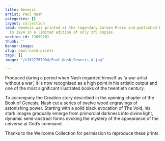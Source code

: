 ```yaml
---
title: Genesis
artist: Paul Nash
categories: []
layout: collection
lead: Genesis was printed at the legendary Curwen Press and published by Nonesuch
  in 1924 in a limited edition of only 375 copies.
section_id: 19099181
thumb: ''
banner-image: 
slug: paul-nash-prints
tags: []
image: "/v1527767934/Paul_Nash_Genesis_4.jpg"

---
```

Produced during a period when Nash regarded himself as ‘a war artist without a war’, it is now recognised as a high point in his artistic output and one of the most significant illustrated books of the twentieth century.

To accompany the Creation story described in the opening chapter of the Book of Genesis, Nash cut a series of twelve wood engravings of astonishing power. Starting with a solid black evocation of The Void, his stark images gradually emerge from primordial darkness into divine light, dynamic semi-abstract forms evoking the mystery of the appearance of the universe at God’s command. 

Thanks to the Wellcome Collection for permission to reproduce these prints.